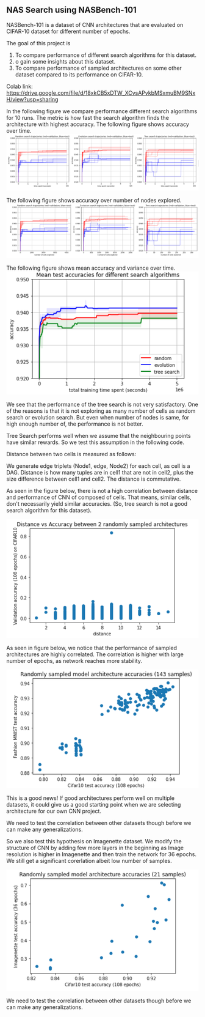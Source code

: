 ## NAS Search using NASBench-101 

NASBench-101 is a dataset of CNN architectures that are evaluated on CIFAR-10 dataset for different number of epochs.

The goal of this project is

1. To compare performance of different search algorithms for this dataset.
2. o gain some insights about this dataset.
3. To compare performance of sampled architectures on some other dataset compared to its performance on CIFAR-10.

Colab link: https://drive.google.com/file/d/18xkCB5xDTW_XCvsAPvkbMSxmuBM9SNxH/view?usp=sharing

In the following figure we compare performance different search algorithms for 10 runs. The metric is how fast the search algorithm finds the architecture with highest accuracy. 
The following figure shows accuracy over time. 
![Accuracy_Comparison_Search_Time](./figures/comparison_search_time.png)

The following figure shows accuracy over number of nodes explored. 
![Accuracy_Comparison_Num_Cells](./figures/comparison_search_cells.png)


The following figure shows mean accuracy and variance over time. 
![Mean_Accuracy_Comparison_Search_Time](./figures/comparison_search_mean.png)


We see that the performance of the tree search is not very satisfactory. One of the reasons is that it is not exploring as many number of cells as random search or evolution search. But even when number of nodes is same, for high enough number of, the performance is not better.

Tree Search performs well when we assume that the neighbouring points have similar rewards. So we test this assumption in the following code.

Distance between two cells is measured as follows:

We generate edge triplets (Node1, edge, Node2) for each cell, as cell is a DAG.
Distance is how many tuples are in cell1 that are not in cell2, plus the size difference between cell1 and cell2.
The distance is commutative.

As seen in the figure below, there is not a high correlation between distance and performance of CNN of composed of cells. That means, similar cells, don't necessarily yield similar accuracies. (So, tree search is not a good search algorithm for this dataset).

![Distance_vs_Accuracy](./figures/distance_vs_accuracy.png)

As seen in figure below, we notice that the performance of sampled architectures are highly correlated. The correlation is higher with large number of epochs, as network reaches more stability.

![CIFAR_vs_MNIST_accuracy](./figures/cifar_108_fmnist_6.png)
<!-- 
<img src="./figures/cifar_108_fmnist_6.png" alt="CIFAR_vs_MNIST_accuracy" width="300", height="200"/>
 -->
This is a good news! If good architectures perform well on multiple datasets, it could give us a good starting point when we are selecting architecture for our own CNN project.


We need to test the correlation between other datasets though before we can make any generalizations.

So we also test this hypothesis on Imagenette dataset. We modify the structure of CNN by adding few more layers in the beginning as Image resolution is higher in Imagenette and then train the network for 36 epochs. We still get a significant corerlation albeit low number of samples.

<!-- 
![CIFAR_vs_Imagenette_accuracy](./figures/cifar_108_imgnet_36.png)
 -->

![<img src="./figures/cifar_108_imgnet_36.png" alt="CIFAR_vs_Imagenette_accuracy" width="300", height="200"/>](./figures/cifar_108_imgnet_36.png)


We need to test the correlation between other datasets though before we can make any generalizations.
